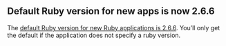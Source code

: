 ## Default Ruby version for new apps is now 2.6.6

The [default Ruby version for new Ruby applications is 2.6.6](https://devcenter.heroku.com/articles/ruby-support#default-ruby-version-for-new-apps). You’ll only get the default if the application does not specify a ruby version.
